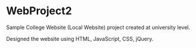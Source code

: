 # WebProject2

Sample College Website (Local Website) project created at university level.

Designed the website using HTML, JavaScript, CSS, jQuery. 
